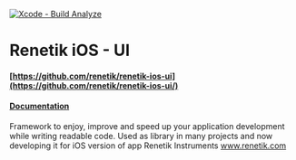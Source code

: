 [![Xcode - Build Analyze](https://github.com/renetik/renetik-ios-ui/workflows/Xcode%20-%20Build%20Analyze/badge.svg)
](https://github.com/renetik/renetik-ios-ui/actions/workflows/build_analyze.yml)
# Renetik iOS - UI
#### [https://github.com/renetik/renetik-ios-ui](https://github.com/renetik/renetik-ios-ui/)
#### [Documentation](https://renetik.github.io/renetik-ios-ui/)
Framework to enjoy, improve and speed up your application development while writing readable code.
Used as library in many projects and now developing it for iOS version of app Renetik Instruments www.renetik.com
